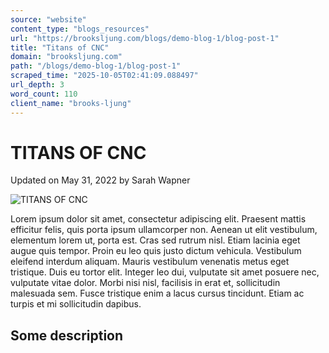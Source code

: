 ```yaml
---
source: "website"
content_type: "blogs_resources"
url: "https://brooksljung.com/blogs/demo-blog-1/blog-post-1"
title: "Titans of CNC"
domain: "brooksljung.com"
path: "/blogs/demo-blog-1/blog-post-1"
scraped_time: "2025-10-05T02:41:09.088497"
url_depth: 3
word_count: 110
client_name: "brooks-ljung"
---
```


# TITANS OF CNC

Updated on  May 31, 2022 by  Sarah Wapner

![TITANS OF CNC](//brooksljung.com/cdn/shop/articles/Screenshot_2022-05-31_121704.jpg?v=1654027028&width=2200)

Lorem ipsum dolor sit amet, consectetur adipiscing elit. Praesent mattis efficitur felis, quis porta ipsum ullamcorper non. Aenean ut elit vestibulum, elementum lorem ut, porta est. Cras sed rutrum nisl. Etiam lacinia eget augue quis tempor. Proin eu leo quis justo dictum vehicula. Vestibulum eleifend interdum aliquam. Mauris vestibulum venenatis metus eget tristique. Duis eu tortor elit. Integer leo dui, vulputate sit amet posuere nec, vulputate vitae dolor. Morbi nisi nisl, facilisis in erat et, sollicitudin malesuada sem. Fusce tristique enim a lacus cursus tincidunt. Etiam ac turpis et mi sollicitudin dapibus.

## Some description
